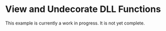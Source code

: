 # View and Undecorate DLL Functions

This example is currently a work in progress. It is not yet complete.